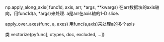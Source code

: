 np.apply\_along\_axis\( func1d, axis, arr,  \*args, \*\*kwargs\) 在arr数据块的axis轴向，用func1d\(a, \*args\)来处理. a是arr在axis轴的1-D slice.

apply\_over\_axes\(func, a,  axes\)  用func\(a,axis\)来处理a的多个axis

类 vectorize\(pyfunc\[, otypes, doc, excluded, ...\]\)

